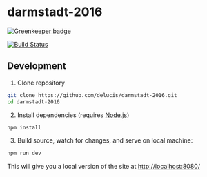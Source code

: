 # darmstadt-2016

[![Greenkeeper badge](https://badges.greenkeeper.io/delucis/darmstadt-2016.svg)](https://greenkeeper.io/)

[![Build Status](https://travis-ci.org/delucis/darmstadt-2016.svg?branch=master)](https://travis-ci.org/delucis/darmstadt-2016)

## Development

1. Clone repository
  ```sh
  git clone https://github.com/delucis/darmstadt-2016.git
  cd darmstadt-2016
  ```

2. Install dependencies (requires [Node.js](https://nodejs.org))
  ```sh
  npm install
  ```

3. Build source, watch for changes, and serve on local machine:
  ```sh
  npm run dev
  ```
  This will give you a local version of the site at <http://localhost:8080/>
